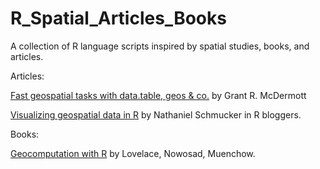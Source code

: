 # R_Spatial_Articles_Books
A collection of R language scripts inspired by  spatial studies, books, and articles.

Articles:

[Fast geospatial tasks with data.table, geos & co.](https://grantmcdermott.com/fast-geospatial-datatable-geos/) by Grant R. McDermott

[Visualizing geospatial data in R](https://www.r-bloggers.com/2020/11/visualizing-geospatial-data-in-r-part-1-finding-loading-and-cleaning-data/) by Nathaniel Schmucker in R bloggers.

Books:

[Geocomputation with R](https://geocompr.robinlovelace.net/index.html) by Lovelace, Nowosad, Muenchow.

